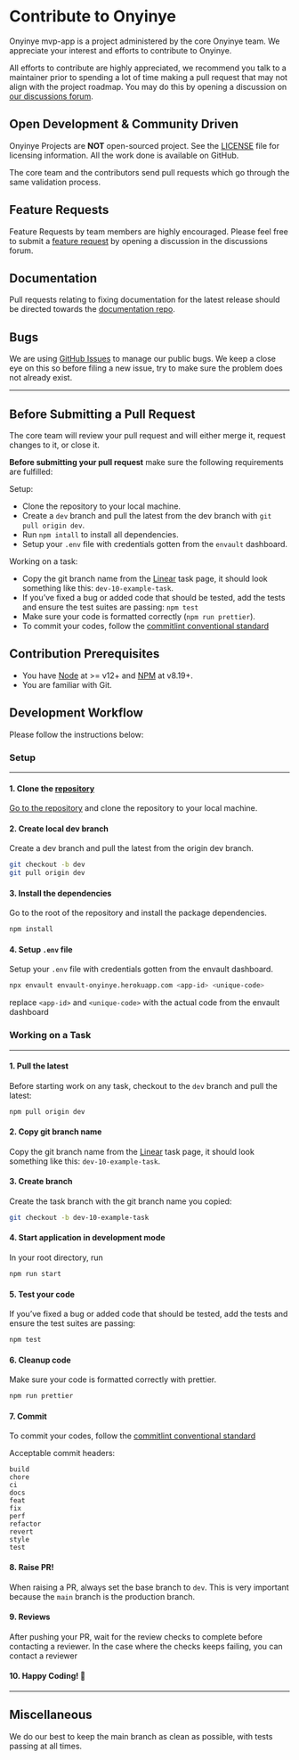 # Contribute to Onyinye

Onyinye mvp-app is a project administered by the core Onyinye team. We appreciate your interest and efforts to contribute to Onyinye.

All efforts to contribute are highly appreciated, we recommend you talk to a maintainer prior to spending a lot of time making a pull request that may not align with the project roadmap. You may do this by opening a discussion on [our discussions forum](https://github.com/onyinye-ng/mvp-app/discussions).

## Open Development & Community Driven

Onyinye Projects are **NOT** open-sourced project. See the [LICENSE](https://github.com/onyinye-ng/mvp-app/blob/main/LICENSE) file for licensing information. All the work done is available on GitHub.

The core team and the contributors send pull requests which go through the same validation process.

## Feature Requests

Feature Requests by team members are highly encouraged. Please feel free to submit a [feature request](https://github.com/onyinye-ng/mvp-app/discussions) by opening a discussion in the discussions forum.

## Documentation

Pull requests relating to fixing documentation for the latest release should be directed towards the [documentation repo](https://github.com/onyinye-ng/docs).

## Bugs

We are using [GitHub Issues](https://github.com/onyinye-ng/mvp-app/issues) to manage our public bugs. We keep a close eye on this so before filing a new issue, try to make sure the problem does not already exist.

---

## Before Submitting a Pull Request

The core team will review your pull request and will either merge it, request changes to it, or close it.

**Before submitting your pull request** make sure the following requirements are fulfilled:

Setup:

- Clone the repository to your local machine.
- Create a `dev` branch and pull the latest from the dev branch with `git pull origin dev`.
- Run `npm intall` to install all dependencies.
- Setup your `.env` file with credentials gotten from the `envault` dashboard.

Working on a task:

- Copy the git branch name from the [Linear](https://linear.app/onyinye-ng/) task page, it should look something like this: `dev-10-example-task`.
- If you’ve fixed a bug or added code that should be tested, add the tests and ensure the test suites are passing: `npm test`
- Make sure your code is formatted correctly (`npm run prettier`).
- To commit your codes, follow the [commitlint conventional standard](https://github.com/conventional-changelog/commitlint/#what-is-commitlint)

## Contribution Prerequisites

- You have [Node](https://nodejs.org/en/) at >= v12+ and [NPM](https://nodejs.org/en/) at v8.19+.
- You are familiar with Git.

## Development Workflow

Please follow the instructions below:

### Setup

---

#### 1. Clone the [repository](https://github.com/onyinye-ng/mvp-app)

[Go to the repository](https://github.com/onyinye-ng/mvp-app) and clone the repository to your local machine.

#### 2. Create local dev branch

Create a dev branch and pull the latest from the origin dev branch.

```bash
git checkout -b dev
git pull origin dev
```

#### 3. Install the dependencies

Go to the root of the repository and install the package dependencies.

```bash
npm install
```

#### 4. Setup `.env` file

Setup your `.env` file with credentials gotten from the envault dashboard.

```bash
npx envault envault-onyinye.herokuapp.com <app-id> <unique-code>
```

replace `<app-id>` and `<unique-code>` with the actual code from the envault dashboard

### Working on a Task

---

#### 1. Pull the latest

Before starting work on any task, checkout to the `dev` branch and pull the latest:

```bash
npm pull origin dev
```

#### 2. Copy git branch name

Copy the git branch name from the [Linear](https://linear.app/onyinye-ng/) task page, it should look something like this: `dev-10-example-task`.

#### 3. Create branch

Create the task branch with the git branch name you copied:

```bash
git checkout -b dev-10-example-task
```

#### 4. Start application in development mode

In your root directory, run

```bash
npm run start
```

#### 5. Test your code

If you’ve fixed a bug or added code that should be tested, add the tests and ensure the test suites are passing:

```bash
npm test
```

#### 6. Cleanup code

Make sure your code is formatted correctly with prettier.

```bash
npm run prettier
```

#### 7. Commit

To commit your codes, follow the [commitlint conventional standard](https://github.com/conventional-changelog/commitlint/#what-is-commitlint)

Acceptable commit headers:

```
build
chore
ci
docs
feat
fix
perf
refactor
revert
style
test
```

#### 8. Raise PR!

When raising a PR, always set the base branch to `dev`. This is very important because the `main` branch is the production branch.

#### 9. Reviews

After pushing your PR, wait for the review checks to complete before contacting a reviewer. In the case where the checks keeps failing, you can contact a reviewer

#### 10. Happy Coding! 👏

---

## Miscellaneous

We do our best to keep the main branch as clean as possible, with tests passing at all times.
